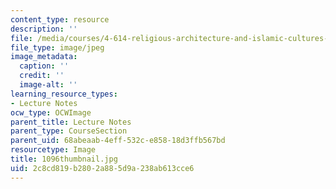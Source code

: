 ```yaml
---
content_type: resource
description: ''
file: /media/courses/4-614-religious-architecture-and-islamic-cultures-fall-2002/2c8cd819b2802a885d9a238ab613cce6_1096thumbnail.jpg
file_type: image/jpeg
image_metadata:
  caption: ''
  credit: ''
  image-alt: ''
learning_resource_types:
- Lecture Notes
ocw_type: OCWImage
parent_title: Lecture Notes
parent_type: CourseSection
parent_uid: 68abeaab-4eff-532c-e858-18d3ffb567bd
resourcetype: Image
title: 1096thumbnail.jpg
uid: 2c8cd819-b280-2a88-5d9a-238ab613cce6
---
```

